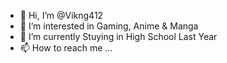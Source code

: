 - 👋 Hi, I’m @Vikng412
- 👀 I’m interested in Gaming, Anime & Manga
- 🌱 I’m currently Stuying in High School Last Year
- 📫 How to reach me ...

<!---
Vikng412/Vikng412 is a ✨ special ✨ repository because its `README.md` (this file) appears on your GitHub profile.
You can click the Preview link to take a look at your changes.
--->
